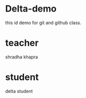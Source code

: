 # Delta-demo
this id demo for git and github class.
 # teacher 
 shradha khapra 
 # student
 delta student